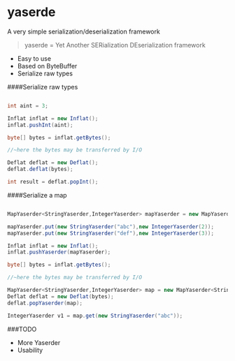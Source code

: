 yaserde
========

A very simple serialization/deserialization framework

> yaserde = Yet Another SERialization DEserialization framework

 * Easy to use
 * Based on ByteBuffer
 * Serialize raw types

####Serialize raw types

```java

int aint = 3;

Inflat inflat = new Inflat();
inflat.pushInt(aint);

byte[] bytes = inflat.getBytes();

//~here the bytes may be transferred by I/O

Deflat deflat = new Deflat();
deflat.deflat(bytes);

int result = deflat.popInt();

```

####Serialize a map

```java

MapYaserder<StringYaserder,IntegerYaserder> mapYaserder = new MapYaserder<StringYaserder,IntegerYaserder>();

mapYaserder.put(new StringYaserder("abc"),new IntegerYaserder(2));
mapYaserder.put(new StringYaserder("def"),new IntegerYaserder(3));

Inflat inflat = new Inflat();
inflat.pushYaserder(mapYaserder);

byte[] bytes = inflat.getBytes();

//~here the bytes may be transferred by I/O

MapYaserder<StringYaserder,IntegerYaserder> map = new MapYaserder<StringYaserder, IntegerYaserder>();
Deflat deflat = new Deflat(bytes);
deflat.popYaserder(map);

IntegerYaserder v1 = map.get(new StringYaserder("abc"));

```

###TODO

 * More Yaserder
 * Usability
